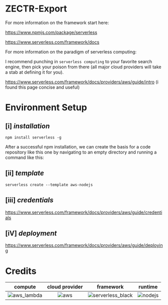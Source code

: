 
# ZECTR-Export

For more information on the framework start here: 

https://www.npmjs.com/package/serverless

https://www.serverless.com/framework/docs

For more information on the paradigm of serverless computing:

I recommend punching in `serverless computing` to your favorite search engine, then pick your poison from there (all major cloud providers will take a stab at defining it for you).

https://www.serverless.com/framework/docs/providers/aws/guide/intro (i found this page concise and useful)

# Environment Setup

## [i] *installation*

`npm install serverless -g`

After a successful npm installation, we can create the basis for a code repository like this one by navigating to an empty directory and running a command like this:

## [ii] *template*

 `serverless create --template aws-nodejs`
 
 ## [iii] *credentials*
 
 https://www.serverless.com/framework/docs/providers/aws/guide/credentials
 
 ## [iV] *deployment*
 
 https://www.serverless.com/framework/docs/providers/aws/guide/deploying
 
 # Credits
 
 compute | cloud provider | framework | runtime
|:-:|:-:|:-:|:-:|
![aws_lambda](https://user-images.githubusercontent.com/23315099/217169987-179189bd-c863-4392-95b0-99275d1d1378.png) | ![aws](https://user-images.githubusercontent.com/23315099/217170017-23ae7f53-e3ff-4d01-8f4e-1cd277788fce.jpg) | ![serverless_black](https://user-images.githubusercontent.com/23315099/217173177-7a3bf90c-d07a-4db5-b6c4-3fdfe028a438.png) | ![nodejs](https://user-images.githubusercontent.com/23315099/217170033-406837a0-8a41-4a01-acc3-38a18b196a4f.png)
 
 
